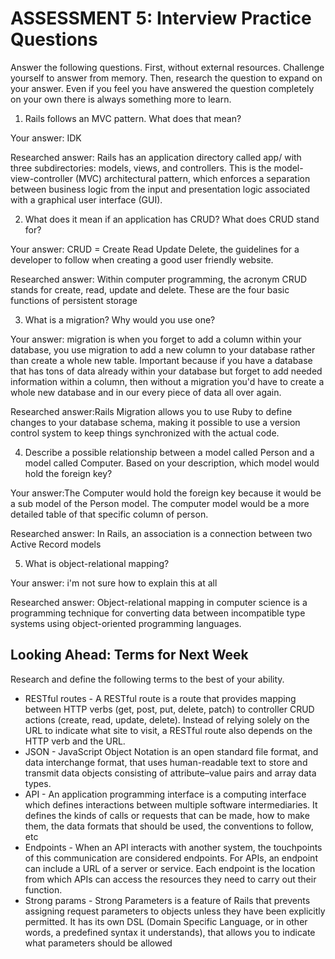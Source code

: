 # ASSESSMENT 5: Interview Practice Questions

Answer the following questions. First, without external resources. Challenge yourself to answer from memory. Then, research the question to expand on your answer. Even if you feel you have answered the question completely on your own there is always something more to learn.   

1. Rails follows an MVC pattern. What does that mean?

  Your answer: IDK

  Researched answer: Rails has an application directory called app/ with three subdirectories: models, views, and controllers. This is the model-view-controller (MVC) architectural pattern, which enforces a separation between business logic from the input and presentation logic associated with a graphical user interface (GUI).



2. What does it mean if an application has CRUD? What does CRUD stand for?

  Your answer: CRUD = Create Read Update Delete, the guidelines for a developer to follow when creating a good user friendly website.

  Researched answer: Within computer programming, the acronym CRUD stands for create, read, update and delete. These are the four basic functions of persistent storage



3. What is a migration? Why would you use one?

  Your answer: migration is when you forget to add a column within your database, you use migration to add a new column to your database rather than create a whole new table. Important because if you have a database that has tons of data already within your database but forget to add needed information within a column, then without a migration you'd have to create a whole new database and in our every piece of data all over again.

  Researched answer:Rails Migration allows you to use Ruby to define changes to your database schema, making it possible to use a version control system to keep things synchronized with the actual code.



4. Describe a possible relationship between a model called Person and a model called Computer. Based on your description, which model would hold the foreign key?

  Your answer:The Computer would hold the foreign key because it would be a sub model of the Person model. The computer model would be a more detailed table of that specific column of person.

  Researched answer: In Rails, an association is a connection between two Active Record models



5. What is object-relational mapping?

  Your answer: i'm not sure how to explain this at all

  Researched answer: Object-relational mapping in computer science is a programming technique for converting data between incompatible type systems using object-oriented programming languages.



## Looking Ahead: Terms for Next Week

Research and define the following terms to the best of your ability.
- RESTful routes - A RESTful route is a route that provides mapping between HTTP verbs (get, post, put, delete, patch) to controller CRUD actions (create, read, update, delete). Instead of relying solely on the URL to indicate what site to visit, a RESTful route also depends on the HTTP verb and the URL.
- JSON - JavaScript Object Notation is an open standard file format, and data interchange format, that uses human-readable text to store and transmit data objects consisting of attribute–value pairs and array data types.
- API - An application programming interface is a computing interface which defines interactions between multiple software intermediaries. It defines the kinds of calls or requests that can be made, how to make them, the data formats that should be used, the conventions to follow, etc
- Endpoints - When an API interacts with another system, the touchpoints of this communication are considered endpoints. For APIs, an endpoint can include a URL of a server or service. Each endpoint is the location from which APIs can access the resources they need to carry out their function.
- Strong params - Strong Parameters is a feature of Rails that prevents assigning request parameters to objects unless they have been explicitly permitted. It has its own DSL (Domain Specific Language, or in other words, a predefined syntax it understands), that allows you to indicate what parameters should be allowed
